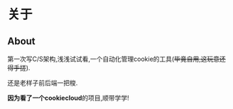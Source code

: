 # 关于

## About

第一次写C/S架构,浅浅试试看,一个自动化管理cookie的工具(~~毕竟自用,这玩意还得手搓~~).

还是老样子前后端一把梭.

**因为看了一个cookiecloud**的项目,顺带学学!



